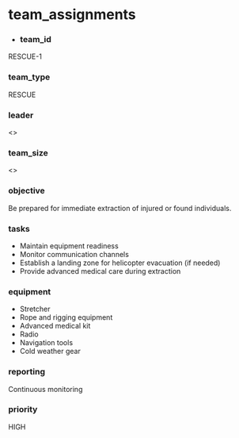 # team_assignments
- ### team_id
RESCUE-1
### team_type
RESCUE
### leader
<>
### team_size
<>
### objective
Be prepared for immediate extraction of injured or found individuals.
### tasks
- Maintain equipment readiness
- Monitor communication channels
- Establish a landing zone for helicopter evacuation (if needed)
- Provide advanced medical care during extraction
### equipment
- Stretcher
- Rope and rigging equipment
- Advanced medical kit
- Radio
- Navigation tools
- Cold weather gear
### reporting
Continuous monitoring
### priority
HIGH
